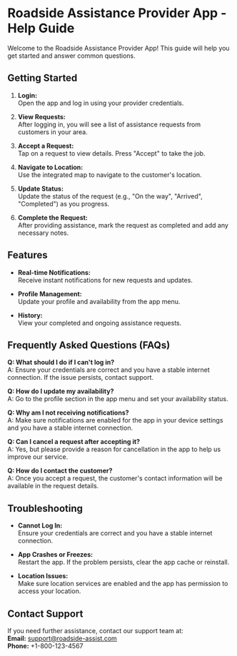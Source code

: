 # Roadside Assistance Provider App - Help Guide

Welcome to the Roadside Assistance Provider App! This guide will help you get started and answer common questions.

## Getting Started

1. **Login:**  
   Open the app and log in using your provider credentials.

2. **View Requests:**  
   After logging in, you will see a list of assistance requests from customers in your area.

3. **Accept a Request:**  
   Tap on a request to view details. Press "Accept" to take the job.

4. **Navigate to Location:**  
   Use the integrated map to navigate to the customer's location.

5. **Update Status:**  
   Update the status of the request (e.g., "On the way", "Arrived", "Completed") as you progress.

6. **Complete the Request:**  
   After providing assistance, mark the request as completed and add any necessary notes.

## Features

- **Real-time Notifications:**  
  Receive instant notifications for new requests and updates.

- **Profile Management:**  
  Update your profile and availability from the app menu.

- **History:**  
  View your completed and ongoing assistance requests.

## Frequently Asked Questions (FAQs)

**Q: What should I do if I can't log in?**  
A: Ensure your credentials are correct and you have a stable internet connection. If the issue persists, contact support.

**Q: How do I update my availability?**  
A: Go to the profile section in the app menu and set your availability status.

**Q: Why am I not receiving notifications?**  
A: Make sure notifications are enabled for the app in your device settings and you have a stable internet connection.

**Q: Can I cancel a request after accepting it?**  
A: Yes, but please provide a reason for cancellation in the app to help us improve our service.

**Q: How do I contact the customer?**  
A: Once you accept a request, the customer's contact information will be available in the request details.

## Troubleshooting

- **Cannot Log In:**  
  Ensure your credentials are correct and you have a stable internet connection.

- **App Crashes or Freezes:**  
  Restart the app. If the problem persists, clear the app cache or reinstall.

- **Location Issues:**  
  Make sure location services are enabled and the app has permission to access your location.

## Contact Support

If you need further assistance, contact our support team at:  
**Email:** support@roadside-assist.com  
**Phone:** +1-800-123-4567

